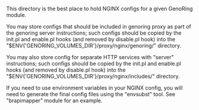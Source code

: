 This directory is the best place to hold NGINX configs for a given GenoRing
module.

You may store configs that should be included in genoring proxy as part of the
genoring server instructions; such configs should be copied by the init.pl and
enable.pl hooks (and removed by disable.pl hook) into the
"$ENV{'GENORING_VOLUMES_DIR'}/proxy/nginx/genoring/" directory.

You may also store config for separate HTTP services with "server" instructions;
such configs should be copied by the init.pl and enable.pl hooks (and removed by
disable.pl hook) into the "$ENV{'GENORING_VOLUMES_DIR'}/proxy/nginx/includes/"
directory.

If you need to use environment variables in your NGINX config, you will need to
generate the final config files using the "envsubst" tool. See "brapimapper"
module for an example.
